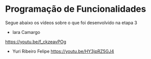 # Programação de Funcionalidades

Segue abaixo os vídeos sobre o que foi desenvolvido na etapa 3

* Iara Camargo

https://youtu.be/f_ckzeavPOg

* Yuri Ribeiro Felipe
https://youtu.be/HY3jpRZ5GJ4
